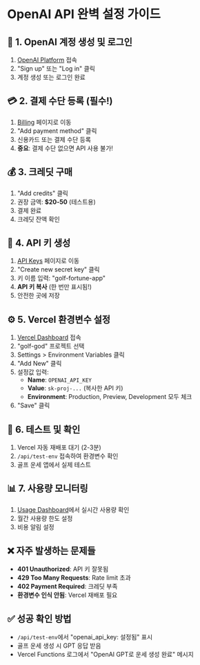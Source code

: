 # OpenAI API 완벽 설정 가이드

## 🔑 1. OpenAI 계정 생성 및 로그인
1. [OpenAI Platform](https://platform.openai.com/) 접속
2. "Sign up" 또는 "Log in" 클릭
3. 계정 생성 또는 로그인 완료

## 💳 2. 결제 수단 등록 (필수!)
1. [Billing](https://platform.openai.com/account/billing) 페이지로 이동
2. "Add payment method" 클릭
3. 신용카드 또는 결제 수단 등록
4. **중요**: 결제 수단 없으면 API 사용 불가!

## 💰 3. 크레딧 구매
1. "Add credits" 클릭
2. 권장 금액: **$20-50** (테스트용)
3. 결제 완료
4. 크레딧 잔액 확인

## 🔐 4. API 키 생성
1. [API Keys](https://platform.openai.com/account/api-keys) 페이지로 이동
2. "Create new secret key" 클릭
3. 키 이름 입력: "golf-fortune-app"
4. **API 키 복사** (한 번만 표시됨!)
5. 안전한 곳에 저장

## ⚙️ 5. Vercel 환경변수 설정
1. [Vercel Dashboard](https://vercel.com/dashboard) 접속
2. "golf-god" 프로젝트 선택
3. Settings > Environment Variables 클릭
4. "Add New" 클릭
5. 설정값 입력:
   - **Name**: `OPENAI_API_KEY`
   - **Value**: `sk-proj-...` (복사한 API 키)
   - **Environment**: Production, Preview, Development 모두 체크
6. "Save" 클릭

## 🧪 6. 테스트 및 확인
1. Vercel 자동 재배포 대기 (2-3분)
2. `/api/test-env` 접속하여 환경변수 확인
3. 골프 운세 앱에서 실제 테스트

## 📊 7. 사용량 모니터링
1. [Usage Dashboard](https://platform.openai.com/usage)에서 실시간 사용량 확인
2. 월간 사용량 한도 설정
3. 비용 알림 설정

## ❌ 자주 발생하는 문제들
- **401 Unauthorized**: API 키 잘못됨
- **429 Too Many Requests**: Rate limit 초과
- **402 Payment Required**: 크레딧 부족
- **환경변수 인식 안됨**: Vercel 재배포 필요

## ✅ 성공 확인 방법
- `/api/test-env`에서 "openai_api_key: 설정됨" 표시
- 골프 운세 생성 시 GPT 응답 받음
- Vercel Functions 로그에서 "OpenAI GPT로 운세 생성 완료" 메시지
